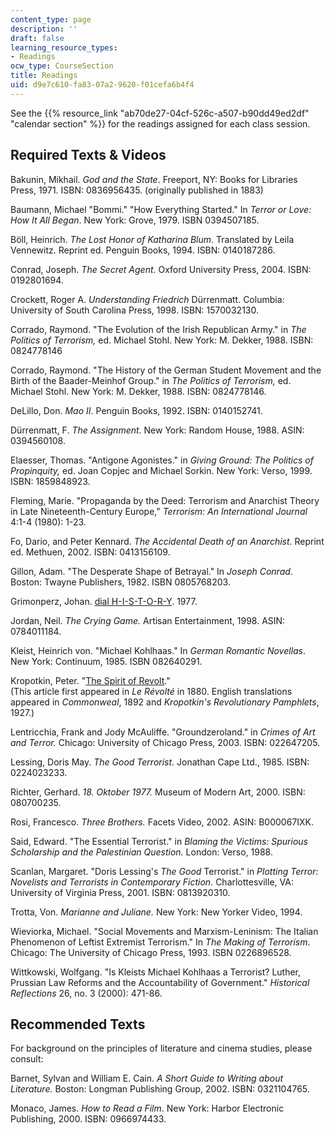 ```yaml
---
content_type: page
description: ''
draft: false
learning_resource_types:
- Readings
ocw_type: CourseSection
title: Readings
uid: d9e7c610-fa83-07a2-9620-f01cefa6b4f4
---
```

See the {{% resource_link "ab70de27-04cf-526c-a507-b90dd49ed2df" "calendar section" %}} for the readings assigned for each class session.

## Required Texts & Videos

Bakunin, Mikhail. *God and the State*. Freeport, NY: Books for Libraries Press, 1971. ISBN: 0836956435. (originally published in 1883)

Baumann, Michael "Bommi." "How Everything Started." In *Terror or Love: How It All Began*. New York: Grove, 1979. ISBN 0394507185.

Böll, Heinrich. *The Lost Honor of Katharina Blum*. Translated by Leila Vennewitz. Reprint ed. Penguin Books, 1994. ISBN: 0140187286.

Conrad, Joseph. *The Secret Agent*. Oxford University Press, 2004. ISBN: 0192801694.

Crockett, Roger A. *Understanding Friedrich* Dürrenmatt. Columbia: University of South Carolina Press, 1998. ISBN: 1570032130.

Corrado, Raymond. "The Evolution of the Irish Republican Army." in *The Politics of Terrorism,* ed. Michael Stohl. New York: M. Dekker, 1988. ISBN: 0824778146

Corrado, Raymond. "The History of the German Student Movement and the Birth of the Baader-Meinhof Group." in *The Politics of Terrorism,* ed. Michael Stohl. New York: M. Dekker, 1988. ISBN: 0824778146.

DeLillo, Don. *Mao II*. Penguin Books, 1992. ISBN: 0140152741.

Dürrenmatt, F. *The Assignment*. New York: Random House, 1988. ASIN: 0394560108.

Elaesser, Thomas. "Antigone Agonistes." in *Giving Ground: The Politics of Propinquity,* ed. Joan Copjec and Michael Sorkin. New York: Verso, 1999. ISBN: 1859848923.

Fleming, Marie. "Propaganda by the Deed: Terrorism and Anarchist Theory in Late Nineteenth-Century Europe," *Terrorism: An International Journal* 4:1-4 (1980): 1-23.

Fo, Dario, and Peter Kennard. *The Accidental Death of an Anarchist*. Reprint ed. Methuen, 2002. ISBN: 0413156109.

Gillon, Adam. "The Desperate Shape of Betrayal." In *Joseph Conrad*. Boston: Twayne Publishers, 1982. ISBN 0805768203.

Grimonperz, Johan. [dial H-I-S-T-O-R-Y](http://www.newmedia-art.org/cgi-bin/show-oeu.asp?ID=150000000031773&lg=FRA). 1977.

Jordan, Neil. *The Crying Game.* Artisan Entertainment, 1998. ASIN: 0784011184.

Kleist, Heinrich von. "Michael Kohlhaas." In *German Romantic Novellas*. New York: Continuum, 1985. ISBN 082640291.

Kropotkin, Peter. "[The Spirit of Revolt](http://dwardmac.pitzer.edu/anarchist_archives/kropotkin/spiritofrevolt.html)."   
(This article first appeared in *Le Révolté* in 1880. English translations appeared in *Commonweal*, 1892 and *Kropotkin's Revolutionary Pamphlets*, 1927.)

Lentricchia, Frank and Jody McAuliffe. "Groundzeroland." in *Crimes of Art and Terror.* Chicago: University of Chicago Press, 2003. ISBN: 022647205.

Lessing, Doris May. *The Good Terrorist*. Jonathan Cape Ltd., 1985. ISBN: 0224023233.

Richter, Gerhard. *18\. Oktober 1977.* Museum of Modern Art, 2000. ISBN: 080700235.

Rosi, Francesco. *Three Brothers.* Facets Video, 2002. ASIN: B000067IXK.

Said, Edward. "The Essential Terrorist." in *Blaming the Victims: Spurious Scholarship and the Palestinian Question.* London: Verso, 1988.

Scanlan, Margaret. "Doris Lessing's *The Good* Terrorist." in *Plotting Terror: Novelists and Terrorists in Contemporary Fiction.* Charlottesville, VA: University of Virginia Press, 2001. ISBN: 0813920310.

Trotta, Von. *Marianne and Juliane.* New York: New Yorker Video, 1994.

Wieviorka, Michael. "Social Movements and Marxism-Leninism: The Italian Phenomenon of Leftist Extremist Terrorism." In *The Making of Terrorism*. Chicago: The University of Chicago Press, 1993. ISBN 0226896528.

Wittkowski, Wolfgang. "Is Kleists Michael Kohlhaas a Terrorist? Luther, Prussian Law Reforms and the Accountability of Government." *Historical Reflections* 26, no. 3 (2000): 471-86.

## Recommended Texts

For background on the principles of literature and cinema studies, please consult:

Barnet, Sylvan and William E. Cain. *A Short Guide to Writing about Literature.* Boston: Longman Publishing Group, 2002. ISBN: 0321104765.

Monaco, James. *How to Read a Film*. New York: Harbor Electronic Publishing, 2000. ISBN: 0966974433.